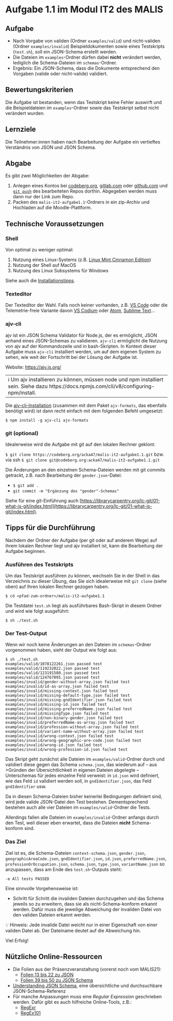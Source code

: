 # Aufgabe 1.1 im Modul IT2 des MALIS

## Aufgabe

- Nach Vorgabe von validen (Ordner `examples/valid`) und nicht-validen (Ordner `examples/invalid`) Beispieldokumenten sowie eines Testskripts (`test.sh`), soll ein JSON-Schema erstellt werden.
- Die Dateien im `examples`-Ordner dürfen dabei **nicht** verändert werden, lediglich die Schema-Dateien im `schemas`-Ordner.
- Ergebnis: Ein JSON-Schema, dass die Dokumente entsprechend den Vorgaben (valide oder nicht-valide) validiert.

## Bewertungskriterien

Die Aufgabe ist bestanden, wenn das Testskript keine Fehler auswirft und die Beispieldateien im `examples`-Ordner sowie das Testskript selbst nicht verändert wurden.

## Lernziele

Die Teilnehmer:innen haben nach Bearbeitung der Aufgabe ein vertieftes Verständnis von JSON und JSON Schema.

## Abgabe

Es gibt zwei Möglichkeiten der Abgabe:

1. Anlegen eines Kontos bei [codeberg.org](https://codeberg.org), [gitlab.com](https://gitlab.com/) oder [github.com](https://gitlab.com/) und [`git push`](https://librarycarpentry.org/lc-git/03-sharing/index.html) des bearbeiteten Repos dorthin. Abgegeben werden muss dann nur der Link zum Repo.
2. Packen des `malis-it2-aufgabe1.1`-Ordners in ein zip-Archiv und Hochladen auf die Moodle-Plattform.

## Technische Voraussetzungen

### Shell

Von optimal zu weniger optimal:

1. Nutzung eines Linux-Systems (z.B. [Linux Mint Cinnamon Edition](https://linuxmint.com/edition.php?id=288))
1. Nutzung der Shell auf MacOS
1. Nutzung des Linux Subsystems für Windows

Siehe auch die [Installationstipps](https://malis21.acka47.net/#/page/installationstipps).

### Texteditor

Der Texteditor der Wahl. Falls noch keiner vorhanden, z.B. [VS Code](https://code.visualstudio.com/) oder die Telemetrie-freie Variante davon [VS Codium](https://vscodium.com/) oder [Atom](https://atom.io/), [Sublime Text](https://www.sublimetext.com/)...

### ajv-cli

ajv ist ein JSON Schema Validator für Node.js, der es ermöglicht, JSON anhand eines JSON-Schemas zu validieren. `ajv-cli` ermöglicht die Nutzung von ajv auf der Kommandozeile und in bash-Skripten. In Kontext dieser Aufgabe muss `ajv-cli` installiert werden, um auf dem eigenen System zu sehen, wie weit der Fortschritt bei der Lösung der Aufgabe ist.

Website: https://ajv.js.org/

<table><tr><td>ℹ️ Um ajv installieren zu können, müssen node und npm installiert sein. Siehe dazu https://docs.npmjs.com/cli/v8/configuring-npm/install.</td></tr></table>

Die [ajv-cli-Installation](https://ajv.js.org/guide/getting-started.html#install) (zusammen mit dem Paket `ajv-formats`, das ebenfalls benötigt wird) ist dann recht einfach mit dem folgenden Befehl umgesetzt:

`$ npm install -g ajv-cli ajv-formats`

### git (optional)

Idealerweise wird die Aufgabe mit git auf den lokalen Rechner geklont:

`$ git clone https://codeberg.org/acka47/malis-it2-aufgabe1.1.git` bzw. via ssh `$ git clone git@codeberg.org:acka47/malis-it2-aufgabe1.1.git`

Die Änderungen an den einzelnen Schema-Dateien werden mit git commits getrackt, z.B. nach Bearbeitung der `gender.json`-Datei:

- `$ git add .`
- `git commit -m "Ergänzung des "gender"-Schemas"`

Siehe für eine git-Einführung auch [https://librarycarpentry.org/lc-git/01-what-is-git/index.html](https://librarycarpentry.org/lc-git/01-what-is-git/index.html).

## Tipps für die Durchführung

Nachdem der Ordner der Aufgabe (per git oder auf anderem Wege) auf ihrem lokalen Rechner liegt und ajv installiert ist, kann die Bearbeitung der Aufgabe beginnen.

### Ausführen des Testskripts

Um das Testskript ausführen zu können, wechseln Sie in der Shell in das Verzeichnis zu dieser Übung, das Sie sich idealerweise mit `git clone` (siehe oben) auf Ihren lokalen Rechner gezogen haben.

`$ cd <pfad-zum-ordner>/malis-it2-aufgabe1.1`

Die Testdatei `test.sh` liegt als ausführbares Bash-Skript in diesem Ordner und wird wie folgt ausgeführt:

`$ sh ./test.sh`

### Der Test-Output

Wenn wir noch keine Änderungen an den Dateien im `schemas`-Ordner vorgenommen haben, sieht der Output wie folgt aus:

```shell
$ sh ./test.sh
examples/valid/1078122261.json passed test
examples/valid/119232022.json passed test
examples/valid/123191580.json passed test
examples/valid/124767095.json passed test
examples/invalid/gender-without-array.json failed test
examples/invalid/id-as-array.json failed test
examples/invalid/missing-context.json failed test
examples/invalid/missing-default-type.json failed test
examples/invalid/missing-gndIdentifier.json failed test
examples/invalid/missing-id.json failed test
examples/invalid/missing-preferredName.json failed test
examples/invalid/missingType.json failed test
examples/invalid/non-binary-gender.json failed test
examples/invalid/preferredName-as-array.json failed test
examples/invalid/profession-without-array.json failed test
examples/invalid/variant-name-without-array.json failed test
examples/invalid/wrong-context.json failed test
examples/invalid/wrong-geographic-are-code.json failed test
examples/invalid/wrong-id.json failed test
examples/invalid/wrong-profession-id.json failed test
```

Das Skript geht zunächst alle Dateien im `examples/valid`-Ordner durch und validiert diese gegen das Schema `schema.json`, das wiederum auf – aus >Gründen der Übersichtlichkeit in eigenen Dateien abgelegte – Unterschemas für jedes einzelne Feld verweist: in `id.json` wird definiert, wie das Feld `id` validiert werden soll, in `gndIdentifier.json`, das Feld `gndIdentifier` usw.

Da in diesen Schema-Dateien bisher keinerlei Bedingungen definiert sind, wird jede valide JSON-Datei den Test bestehen. Dementsprechend bestehen auch alle vier Dateien im `examples/valid`-Ordner die Tests.

Allerdings fallen alle Dateien im `examples/invalid`-Ordner anfangs durch den Test, weil dieser eben erwartet, dass die Dateien **nicht** Schema-konform sind.

### Das Ziel

Ziel ist es, die Schema-Dateien `context-schema.json`, `gender.json`, `geographicAreaCode.json`, `gndIdentifier.json`, `id.json`, `preferredName.json`, `professionOrOccupation.json`, `schema.json`, `type.json`, `variantName.json` so anzupassen, dass am Ende des `test.sh`-Outputs steht:

`-e All tests PASSED`

Eine sinnvolle Vorgehensweise ist:

- Schritt für Schritt die invaliden Dateien durchzugehen und das Schema jeweils so zu erweitern, dass sie als nicht-Schema-konform erkannt werden. Dafür muss die jeweilige Abweichung der invaliden Datei von den validen Dateien erkannt werden.

💡 Hinweis: Jede invalide Datei weicht nur in einer Eigenschaft von einer validen Datei ab. Der Dateiname deutet auf die Abweichung hin.

Viel Erfolg!

## Nützliche Online-Ressourcen

* Die Folien aus der Präsenzveranstaltung (vorerst noch vom MALIS21):
  * [Folien 13 bis 22 zu JSON](https://malis21.acka47.net/slides/2021-11-13.html#/13)
  * [Folien 39 bis 50 zu JSON Schema](https://malis21.acka47.net/slides/2021-11-13.html#/39)
* [Understanding JSON Schema](https://json-schema.org/understanding-json-schema/), eine übersichtliche und durchsuchbare JSON-Schema-Referenz
* Für manche Anpassungen muss eine *Regular Expression* geschrieben werden. Dafür gibt es auch hilfreiche Online-Tools, z.B.:
  * [RegExr](https://regexr.com/)
  * [RegEx101](https://regex101.com/)
